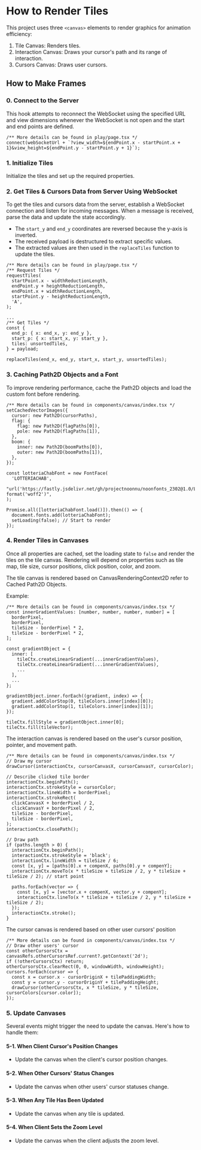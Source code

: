 # How to Render Tiles

This project uses three `<canvas>` elements to render graphics for animation efficiency:

1. Tile Canvas: Renders tiles.
2. Interaction Canvas: Draws your cursor's path and its range of interaction.
3. Cursors Canvas: Draws user cursors.

## How to Make Frames

### 0. Connect to the Server

This hook attempts to reconnect the WebSocket using the specified URL and view dimensions whenever the WebSocket is not open and the start and end points are defined.

```tsx
/** More details can be found in play/page.tsx */
connect(webSocketUrl + `?view_width=${endPoint.x - startPoint.x + 1}&view_height=${endPoint.y - startPoint.y + 1}`);
```

### 1. Initialize Tiles

Initialize the tiles and set up the required properties.

### 2. Get Tiles & Cursors Data from Server Using WebSocket

To get the tiles and cursors data from the server, establish a WebSocket connection and listen for incoming messages. When a message is received, parse the data and update the state accordingly.

- The `start_y` and `end_y` coordinates are reversed because the y-axis is inverted.
- The received payload is destructured to extract specific values.
- The extracted values are then used in the `replaceTiles` function to update the tiles.

```tsx
/** More details can be found in play/page.tsx */
/** Request Tiles */
requestTiles(
  startPoint.x - widthReductionLength,
  endPoint.y + heightReductionLength,
  endPoint.x + widthReductionLength,
  startPoint.y - heightReductionLength,
  'A',
);

...
/** Get Tiles */
const {
  end_p: { x: end_x, y: end_y },
  start_p: { x: start_x, y: start_y },
  tiles: unsortedTiles,
} = payload;

replaceTiles(end_x, end_y, start_x, start_y, unsortedTiles);
```

### 3. Caching Path2D Objects and a Font

To improve rendering performance, cache the Path2D objects and load the custom font before rendering.

```tsx
/** More details can be found in components/canvas/index.tsx */
setCachedVectorImages({
  cursor: new Path2D(cursorPaths),
  flag: {
    flag: new Path2D(flagPaths[0]),
    pole: new Path2D(flagPaths[1]),
  },
  boom: {
    inner: new Path2D(boomPaths[0]),
    outer: new Path2D(boomPaths[1]),
  },
});

const lotteriaChabFont = new FontFace(
  'LOTTERIACHAB',
  "url('https://fastly.jsdelivr.net/gh/projectnoonnu/noonfonts_2302@1.0/LOTTERIACHAB.woff2') format('woff2')",
);

Promise.all([lotteriaChabFont.load()]).then(() => {
  document.fonts.add(lotteriaChabFont);
  setLoading(false); // Start to render
});
```

### 4. Render Tiles in Canvases

Once all properties are cached, set the loading state to `false` and render the tiles on the tile canvas. Rendering will depend on properties such as tile map, tile size, cursor positions, click position, color, and zoom.

The tile canvas is rendered based on CanvasRenderingContext2D refer to Cached Path2D Objects.

Example:
```tsx
/** More details can be found in components/canvas/index.tsx */
const innerGradientValues: [number, number, number, number] = [
  borderPixel,
  borderPixel,
  tileSize - borderPixel * 2,
  tileSize - borderPixel * 2,
];

const gradientObject = {
  inner: [
    tileCtx.createLinearGradient(...innerGradientValues),
    tileCtx.createLinearGradient(...innerGradientValues),
    ...
  ],
  ...
};

gradientObject.inner.forEach((gradient, index) => {
  gradient.addColorStop(0, tileColors.inner[index][0]);
  gradient.addColorStop(1, tileColors.inner[index][1]);
});

tileCtx.fillStyle = gradientObject.inner[0];
tileCtx.fill(tileVector);
```

The interaction canvas is rendered based on the user's cursor position, pointer, and movement path.

```tsx
/** More details can be found in components/canvas/index.tsx */
// Draw my cursor
drawCursor(interactionCtx, cursorCanvasX, cursorCanvasY, cursorColor);

// Describe clicked tile border
interactionCtx.beginPath();
interactionCtx.strokeStyle = cursorColor;
interactionCtx.lineWidth = borderPixel;
interactionCtx.strokeRect(
  clickCanvasX + borderPixel / 2,
  clickCanvasY + borderPixel / 2,
  tileSize - borderPixel,
  tileSize - borderPixel,
);
interactionCtx.closePath();

// Draw path
if (paths.length > 0) {
  interactionCtx.beginPath();
  interactionCtx.strokeStyle = 'black';
  interactionCtx.lineWidth = tileSize / 6;
  const [x, y] = [paths[0].x + compenX, paths[0].y + compenY];
  interactionCtx.moveTo(x * tileSize + tileSize / 2, y * tileSize + tileSize / 2); // start point

  paths.forEach(vector => {
    const [x, y] = [vector.x + compenX, vector.y + compenY];
    interactionCtx.lineTo(x * tileSize + tileSize / 2, y * tileSize + tileSize / 2);
  });
  interactionCtx.stroke();
}
```

The cursor canvas is rendered based on other user cursors' position
```tsx
/** More details can be found in components/canvas/index.tsx */
// Draw other users' cursor
const otherCursorsCtx = canvasRefs.otherCursorsRef.current?.getContext('2d');
if (!otherCursorsCtx) return;
otherCursorsCtx.clearRect(0, 0, windowWidth, windowHeight);
cursors.forEach(cursor => {
  const x = cursor.x - cursorOriginX + tilePaddingWidth;
  const y = cursor.y - cursorOriginY + tilePaddingHeight;
  drawCursor(otherCursorsCtx, x * tileSize, y * tileSize, cursorColors[cursor.color]);
});
```

### 5. Update Canvases

Several events might trigger the need to update the canvas. Here's how to handle them:

#### 5-1. When Client Cursor's Position Changes

- Update the canvas when the client's cursor position changes.

#### 5-2. When Other Cursors' Status Changes

- Update the canvas when other users' cursor statuses change.

#### 5-3. When Any Tile Has Been Updated

- Update the canvas when any tile is updated.

#### 5-4. When Client Sets the Zoom Level

- Update the canvas when the client adjusts the zoom level.
